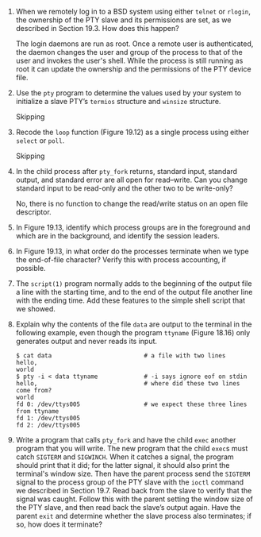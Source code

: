 1. When we remotely log in to a BSD system using either `telnet` or `rlogin`,
   the ownership of the PTY slave and its permissions are set, as we described
   in Section 19.3. How does this happen?

   The login daemons are run as root.  Once a remote user is authenticated,
   the daemon changes the user and group of the process to that of the user
   and invokes the user's shell.  While the process is still running as root
   it can update the ownership and the permissions of the PTY device file.

2. Use the `pty` program to determine the values used by your system to
   initialize a slave PTY’s `termios` structure and `winsize` structure.

   Skipping

3. Recode the `loop` function (Figure 19.12) as a single process using either
   `select` or `poll`.

   Skipping

4. In the child process after `pty_fork` returns, standard input, standard
   output, and standard error are all open for read–write. Can you change
   standard input to be read-only and the other two to be write-only?

   No, there is no function to change the read/write status on an open file
   descriptor.

5. In Figure 19.13, identify which process groups are in the foreground and
   which are in the background, and identify the session leaders.

6. In Figure 19.13, in what order do the processes terminate when we type the
   end-of-file character? Verify this with process accounting, if possible.

7. The `script(1)` program normally adds to the beginning of the output file a
   line with the starting time, and to the end of the output file another line
   with the ending time. Add these features to the simple shell script that we
   showed.

8. Explain why the contents of the file `data` are output to the terminal in
   the following example, even though the program `ttyname` (Figure 18.16)
   only generates output and never reads its input.
   ```
   $ cat data                          # a file with two lines
   hello,
   world
   $ pty -i < data ttyname             # -i says ignore eof on stdin
   hello,                              # where did these two lines come from?
   world
   fd 0: /dev/ttys005                  # we expect these three lines from ttyname
   fd 1: /dev/ttys005
   fd 2: /dev/ttys005
   ```
9. Write a program that calls `pty_fork` and have the child `exec` another
   program that you will write. The new program that the child `exec`s must
   catch `SIGTERM` and `SIGWINCH`. When it catches a signal, the program should
   print that it did; for the latter signal, it should also print the terminal's
   window size. Then have the parent process send the `SIGTERM` signal to the
   process group of the PTY slave with the `ioctl` command we described in
   Section 19.7. Read back from the slave to verify that the signal was caught.
   Follow this with the parent setting the window size of the PTY slave, and
   then read back the slave’s output again. Have the parent `exit` and
   determine whether the slave process also terminates; if so, how does it
   terminate?

